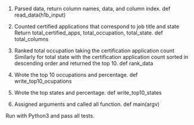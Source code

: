 
1.	Parsed data, return column names, data, and column index.
	def read_data(h1b_input)
	
2.	Counted certified applications that correspond to job title and state
	Return total_certified_apps, total_occupation, total_state.
	def total_columns

3. 	Ranked total occupation taking the certification application count
	Similarly for total state with the certification application count
	sorted in descending order and returned the top 10.
	def rank_data
	
4.	Wrote the top 10 occupations and percentage.
	def write_top10_ocupations
	
5.  Wrote the top states and percentage.
	def write_top10_states

6.  Assigned arguments and called all function. 
	def main(argv)
	
Run with Python3 and pass all tests.

 